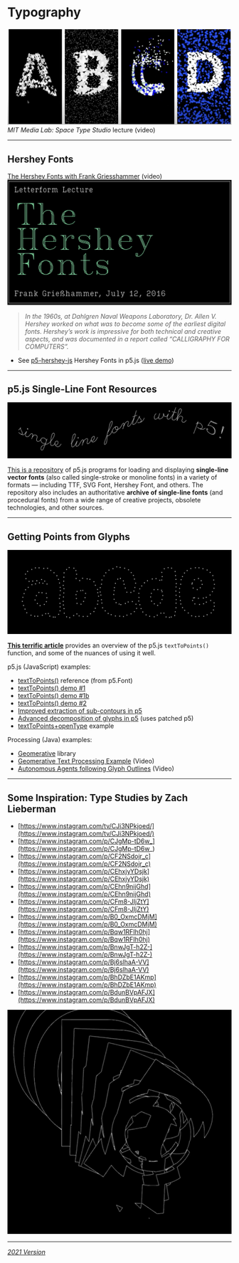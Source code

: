 # Typography

[![media_lab_youtube_lecture.png](img/media_lab_youtube_lecture.png)](https://www.youtube.com/watch?v=nlKJPWGQGkc)<br />*MIT Media Lab: Space Type Studio* lecture (video)

---

## Hershey Fonts

[The Hershey Fonts with Frank Griesshammer](https://vimeo.com/178015110) (video)<br />[![griesshammer.png](img/griesshammer.png)](https://vimeo.com/178015110)

> *In the 1960s, at Dahlgren Naval Weapons Laboratory, Dr. Allen V. Hershey worked on what was to become some of the earliest digital fonts. Hershey’s work is impressive for both technical and creative aspects, and was documented in a report called “CALLIGRAPHY FOR COMPUTERS”.*

* See [p5-hershey-js](https://github.com/LingDong-/p5-hershey-js) Hershey Fonts in p5.js ([live demo](https://lingdong-.github.io/p5-hershey-js/))

---

## p5.js Single-Line Font Resources

[![single_line_repo_banner.png](img/single_line_repo_banner.png)](https://github.com/golanlevin/p5-single-line-font-resources/blob/main/README.md)

[This is a repository](https://github.com/golanlevin/p5-single-line-font-resources/blob/main/README.md) of p5.js programs for loading and displaying **single-line vector fonts** (also called single-stroke or monoline fonts) in a variety of formats — including TTF, SVG Font, Hershey Font, and others. The repository also includes an authoritative **archive of single-line fonts** (and procedural fonts) from a wide range of creative projects, obsolete technologies, and other sources.


---

## Getting Points from Glyphs

![text_to_points.png](img/text_to_points.png)

[**This terrific article**](https://erraticgenerator.com/blog/p5js-texttopoints-function/) provides an overview of the p5.js `textToPoints()` function, and some of the nuances of using it well. 

p5.js (JavaScript) examples: 

* [textToPoints()](https://p5js.org/reference/#/p5.Font/textToPoints) reference (from p5.Font)
* [textToPoints() demo #1](https://editor.p5js.org/golan/sketches/YR_GSPMmY)
* [textToPoints() demo #1b](https://editor.p5js.org/golan/sketches/0gbZoi7Jg)
* [textToPoints() demo #2](https://editor.p5js.org/golan/sketches/X-GOmJo5I)
* [Improved extraction of sub-contours in p5](https://editor.p5js.org/golan/sketches/1m2YaC0d9)
* [Advanced decomposition of glyphs in p5](https://editor.p5js.org/allison.parrish/sketches/ByNj90dT7) (uses patched p5)
* [textToPoints+openType](https://gist.github.com/erraticgenerator/e20cc8c8806ae89d077ceaf962d913af#file-p5-texttopoints-opentypejs-html) example

Processing (Java) examples:

* [Geomerative](http://www.ricardmarxer.com/geomerative/) library
* [Geomerative Text Processing Example](https://www.youtube.com/watch?v=IthjKDGf7oQ) (Video)
* [Autonomous Agents following Glyph Outlines](https://www.youtube.com/watch?v=PA8VUXCX19c) (Video)


--- 

## Some Inspiration: Type Studies by Zach Lieberman



* [https://www.instagram.com/tv/CJi3NPkjoed/](https://www.instagram.com/tv/CJi3NPkjoed/)
* [https://www.instagram.com/p/CJgMp-tD6w_](https://www.instagram.com/p/CJgMp-tD6w_)
* [https://www.instagram.com/p/CF2NSdojr_c](https://www.instagram.com/p/CF2NSdojr_c)
* [https://www.instagram.com/p/CEhxjyYDsjk](https://www.instagram.com/p/CEhxjyYDsjk)
* [https://www.instagram.com/p/CEhn9nijGhd](https://www.instagram.com/p/CEhn9nijGhd)
* [https://www.instagram.com/p/CFm8-JIjZtY](https://www.instagram.com/p/CFm8-JIjZtY)
* [https://www.instagram.com/p/B0_OxmcDMjM](https://www.instagram.com/p/B0_OxmcDMjM)
* [https://www.instagram.com/p/Bqw1RFIh0hj](https://www.instagram.com/p/Bqw1RFIh0hj)
* [https://www.instagram.com/p/BnwJgT-h2Z-](https://www.instagram.com/p/BnwJgT-h2Z-)
* [https://www.instagram.com/p/Bj6slhaA-VV](https://www.instagram.com/p/Bj6slhaA-VV)
* [https://www.instagram.com/p/BhDZbE1AKmp](https://www.instagram.com/p/BhDZbE1AKmp)
* [https://www.instagram.com/p/BdunBVpAFJX](https://www.instagram.com/p/BdunBVpAFJX)

![zach_type_example.png](img/zach_type_example.png)

---

[*2021 Version*](https://courses.ideate.cmu.edu/60-428/f2021/daily-notes/10-27-new-ii/typography/)
